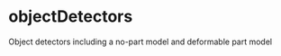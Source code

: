 objectDetectors
===============

Object detectors including a no-part model and deformable part model 
